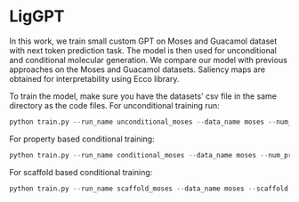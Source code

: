 # LigGPT
In this work, we train small custom GPT on Moses and Guacamol dataset with next token prediction task. The model is then used for unconditional and conditional molecular generation. We compare our model with previous approaches on the Moses and Guacamol datasets. Saliency maps are obtained for interpretability using Ecco library.

To train the model, make sure you have the datasets' csv file in the same directory as the code files.
For unconditional training run:

```python
python train.py --run_name unconditional_moses --data_name moses --num_props 0 
```

For property based conditional training:

```python
python train.py --run_name conditional_moses --data_name moses --num_props 1 --property logp
```

For scaffold based conditional training:

```python
python train.py --run_name scaffold_moses --data_name moses --scaffold --num_props 0
```

